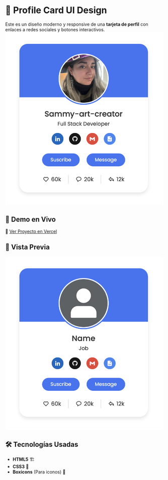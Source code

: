 # 🎨 Profile Card UI Design  

Este es un diseño moderno y responsive de una **tarjeta de perfil** con enlaces a redes sociales y botones interactivos.  
![Ejemplo](image.png)

## 🚀 Demo en Vivo  
🔗 [Ver Proyecto en Vercel](TU_LINK_AQUI)  

## 📸 Vista Previa  
![Profile Card UI](image-1.png)

## 🛠️ Tecnologías Usadas  
- **HTML5** 🏗️  
- **CSS3** 🎨  
- **Boxicons** (Para iconos) 🔣 
